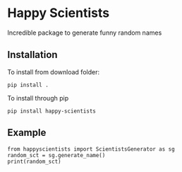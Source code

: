 # Happy Scientists
Incredible package to generate funny random names

## Installation
To install from download folder:
~~~~~
pip install .
~~~~~

To install through pip
~~~~~
pip install happy-scientists
~~~~~

## Example
~~~~~
from happyscientists import ScientistsGenerator as sg
random_sct = sg.generate_name()
print(random_sct)
~~~~~

